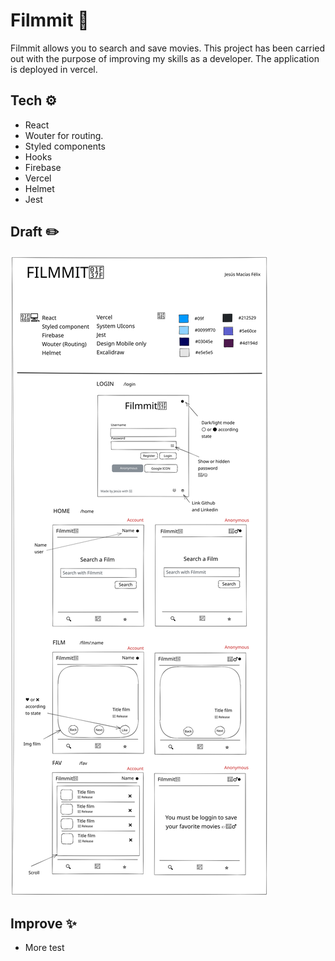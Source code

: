 # Filmmit 🍿

Filmmit allows you to search and save movies. This project has been carried out with the purpose of improving my skills as a developer. The application is deployed in vercel.

## Tech ⚙️

- React
- Wouter for routing.
- Styled components
- Hooks
- Firebase
- Vercel
- Helmet
- Jest
## Draft ✏️

![Image not found](https://github.com/jmaciasfelix/search-movies/blob/develop/draft/v1/Filmmit-v1.svg?raw=true)

## Improve ✨
- More test